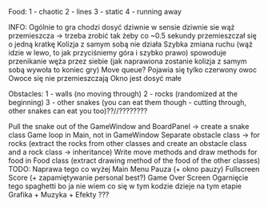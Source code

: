 Food:
1 - chaotic
2 - lines
3 - static
4 - running away

INFO:
Ogólnie to gra chodzi dosyć dziwnie w sensie dziwnie sie wąż przemieszcza -> trzeba zrobić tak żeby co ~0.5 sekundy przemieszczał się o jedną kratkę
Kolizja z samym sobą nie działa
Szybka zmiana ruchu (wąż idzie w lewo, to jak przyciśniemy góra i szybko prawo) spowoduje przenikanie węża przez siebie (jak naprawiona zostanie kolizja z samym sobą wywoła to koniec gry) Move queue?
Pojawia się tylko czerwony owoc
Owoce się nie przemieszczają
Okno jest dosyć małe

Obstacles:
1 - walls (no moving through)
2 - rocks (randomized at the beginning)
3 - other snakes (you can eat them though - cutting through, other snakes can eat you too)??//????????

Pull the snake out of the GameWindow and BoardPanel -> create a snake class
Game loop in Main, not in GameWindow
Separate obstacle class -> for rocks (extract the rocks from other classes and create an obstacle class and a rock class -> inheritance)
Write move methods and draw methods for food in Food class (extract drawing method of the food of the other classes)
TODO:
Naprawa tego co wyżej
Main Menu
Pauza (+ okno pauzy)
Fullscreen
Score (+ zapamiętywanie personal best?)
Game Over Screen
Ogarnięcie tego spaghetti bo ja nie wiem co się w tym kodzie dzieje na tym etapie
Grafika + Muzyka + Efekty ???
